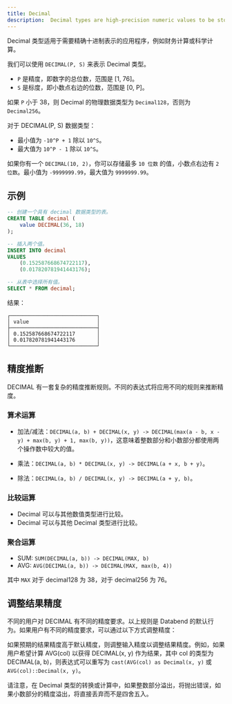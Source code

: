 ```yaml
---
title: Decimal
description:  Decimal types are high-precision numeric values to be stored and manipulated.
---
```


Decimal 类型适用于需要精确十进制表示的应用程序，例如财务计算或科学计算。

我们可以使用 `DECIMAL(P, S)` 来表示 Decimal 类型。

- `P` 是精度，即数字的总位数，范围是 [1, 76]。
- `S` 是标度，即小数点右边的位数，范围是 [0, P]。

如果 `P` 小于 38，则 Decimal 的物理数据类型为 `Decimal128`，否则为 `Decimal256`。

对于 DECIMAL(P, S) 数据类型：
* 最小值为 `-10^P + 1` 除以 `10^S`。
* 最大值为 `10^P - 1` 除以 `10^S`。
 
如果你有一个 `DECIMAL(10, 2)`，你可以存储最多 `10 位数` 的值，小数点右边有 `2 位数`。最小值为 `-9999999.99`，最大值为 `9999999.99`。

## 示例

```sql
-- 创建一个具有 decimal 数据类型的表。
CREATE TABLE decimal (
    value DECIMAL(36, 18)
);

-- 插入两个值。
INSERT INTO decimal 
VALUES
    (0.152587668674722117), 
    (0.017820781941443176);

-- 从表中选择所有值。
SELECT * FROM decimal;
```

结果：
```
┌────────────────────────────┐
│ value                      │
├────────────────────────────┤
│ 0.152587668674722117       │
│ 0.017820781941443176       │
└────────────────────────────┘
```

## 精度推断

DECIMAL 有一套复杂的精度推断规则。不同的表达式将应用不同的规则来推断精度。

### 算术运算

- 加法/减法：`DECIMAL(a, b) + DECIMAL(x, y) -> DECIMAL(max(a - b, x - y) + max(b, y) + 1, max(b, y))`，这意味着整数部分和小数部分都使用两个操作数中较大的值。

- 乘法：`DECIMAL(a, b) * DECIMAL(x, y) -> DECIMAL(a + x, b + y)`。

- 除法：`DECIMAL(a, b) / DECIMAL(x, y) -> DECIMAL(a + y, b)`。

### 比较运算

- Decimal 可以与其他数值类型进行比较。
- Decimal 可以与其他 Decimal 类型进行比较。

### 聚合运算

- SUM: `SUM(DECIMAL(a, b)) -> DECIMAL(MAX, b)`
- AVG: `AVG(DECIMAL(a, b)) -> DECIMAL(MAX, max(b, 4))`

其中 `MAX` 对于 decimal128 为 38，对于 decimal256 为 76。

## 调整结果精度

不同的用户对 DECIMAL 有不同的精度要求。以上规则是 Databend 的默认行为。如果用户有不同的精度要求，可以通过以下方式调整精度：

如果预期的结果精度高于默认精度，则调整输入精度以调整结果精度。例如，如果用户希望计算 AVG(col) 以获得 DECIMAL(x, y) 作为结果，其中 col 的类型为 DECIMAL(a, b)，则表达式可以重写为 `cast(AVG(col) as Decimal(x, y)` 或 `AVG(col)::Decimal(x, y)`。

请注意，在 Decimal 类型的转换或计算中，如果整数部分溢出，将抛出错误，如果小数部分的精度溢出，将直接丢弃而不是四舍五入。
